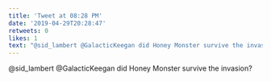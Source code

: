 ```yaml
---
title: 'Tweet at 08:28 PM'
date: '2019-04-29T20:28:47'
retweets: 0
likes: 1
text: "@sid_lambert @GalacticKeegan did Honey Monster survive the invasion?"
---
```

@sid_lambert @GalacticKeegan did Honey Monster survive the invasion?